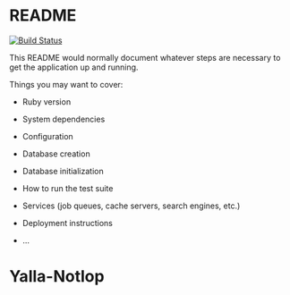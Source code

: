 # README

[![Build Status](https://travis-ci.org/abdelrahmanahmed/ruby-travis.svg?branch=master)](https://travis-ci.org/abdelrahmanahmed/ruby-travis)

This README would normally document whatever steps are necessary to get the
application up and running.

Things you may want to cover:

* Ruby version

* System dependencies

* Configuration

* Database creation

* Database initialization

* How to run the test suite

* Services (job queues, cache servers, search engines, etc.)

* Deployment instructions

* ...
# Yalla-Notlop

